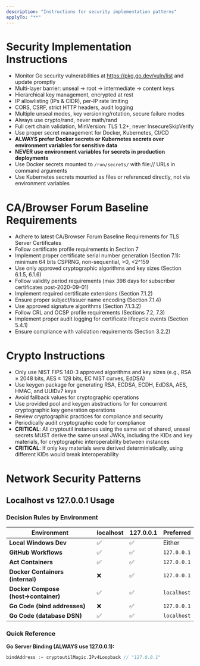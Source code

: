 ```yaml
---
description: "Instructions for security implementation patterns"
applyTo: "**"
---
```

# Security Implementation Instructions

- Monitor Go security vulnerabilities at https://pkg.go.dev/vuln/list and update promptly
- Multi-layer barrier: unseal → root → intermediate → content keys
- Hierarchical key management, encrypted at rest
- IP allowlisting (IPs & CIDR), per-IP rate limiting
- CORS, CSRF, strict HTTP headers, audit logging
- Multiple unseal modes, key versioning/rotation, secure failure modes
- Always use crypto/rand, never math/rand
- Full cert chain validation, MinVersion: TLS 1.2+, never InsecureSkipVerify
- Use proper secret management for Docker, Kubernetes, CI/CD
- **ALWAYS prefer Docker secrets or Kubernetes secrets over environment variables for sensitive data**
- **NEVER use environment variables for secrets in production deployments**
- Use Docker secrets mounted to `/run/secrets/` with file:// URLs in command arguments
- Use Kubernetes secrets mounted as files or referenced directly, not via environment variables

# CA/Browser Forum Baseline Requirements

- Adhere to latest CA/Browser Forum Baseline Requirements for TLS Server Certificates
- Follow certificate profile requirements in Section 7
- Implement proper certificate serial number generation (Section 7.1): minimum 64 bits CSPRNG, non-sequential, >0, <2^159
- Use only approved cryptographic algorithms and key sizes (Section 6.1.5, 6.1.6)
- Follow validity period requirements (max 398 days for subscriber certificates post-2020-09-01)
- Implement required certificate extensions (Section 7.1.2)
- Ensure proper subject/issuer name encoding (Section 7.1.4)
- Use approved signature algorithms (Section 7.1.3.2)
- Follow CRL and OCSP profile requirements (Sections 7.2, 7.3)
- Implement proper audit logging for certificate lifecycle events (Section 5.4.1)
- Ensure compliance with validation requirements (Section 3.2.2)

# Crypto Instructions

- Only use NIST FIPS 140-3 approved algorithms and key sizes (e.g., RSA ≥ 2048 bits, AES ≥ 128 bits, EC NIST curves, EdDSA)
- Use keygen package for generating RSA, ECDSA, ECDH, EdDSA, AES, HMAC, and UUIDv7 keys
- Avoid fallback values for cryptographic operations
- Use provided pool and keygen abstractions for for concurrent cryptographic key generation operations
- Review cryptographic practices for compliance and security
- Periodically audit cryptographic code for compliance
- **CRITICAL**: All cryptoutil instances using the same set of shared, unseal secrets MUST derive the same unseal JWKs, including the KIDs and key materials, for cryptographic interoperability between instances
- **CRITICAL**: If only key materials were derived deterministically, using different KIDs would break interoperability

# Network Security Patterns

## Localhost vs 127.0.0.1 Usage

### Decision Rules by Environment

| Environment | localhost | 127.0.0.1 | Preferred |
|-------------|-----------|-----------|-----------|
| **Local Windows Dev** | ✅ | ✅ | Either |
| **GitHub Workflows** | ✅ | ✅ | `127.0.0.1` |
| **Act Containers** | ✅ | ✅ | `127.0.0.1` |
| **Docker Containers (internal)** | ❌ | ✅ | `127.0.0.1` |
| **Docker Compose (host→container)** | ✅ | ✅ | `localhost` |
| **Go Code (bind addresses)** | ❌ | ✅ | `127.0.0.1` |
| **Go Code (database DSN)** | ✅ | ✅ | `localhost` |

### Quick Reference

**Go Server Binding (ALWAYS use 127.0.0.1):**
```go
bindAddress := cryptoutilMagic.IPv4Loopback // "127.0.0.1"
```
